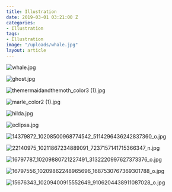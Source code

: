 ```yaml
---
title: Illustration
date: 2019-03-01 03:21:00 Z
categories:
- Illustration
tags:
- Illustration
image: "/uploads/whale.jpg"
layout: article
---
```


![whale.jpg](/uploads/whale.jpg)

![ghost.jpg](/uploads/ghost.jpg)

![themermaidandthemoth_color3 (1).jpg](/uploads/themermaidandthemoth_color3%20(1).jpg)

![marle_color2 (1).jpg](/uploads/marle_color2%20(1).jpg)

![hilda.jpg](/uploads/hilda.jpg)

![eclipsa.jpg](/uploads/eclipsa.jpg)

![14379872_10208500968774542_5114296436242837360_o.jpg](/uploads/14379872_10208500968774542_5114296436242837360_o.jpg)

![22140975_10211867234889091_7237157141715366347_n.jpg](/uploads/22140975_10211867234889091_7237157141715366347_n.jpg)

![16797787_10209880721227491_3132220997627373376_o.jpg](/uploads/16797787_10209880721227491_3132220997627373376_o.jpg)

![16797556_10209862248965696_1687530767369301788_o.jpg](/uploads/16797556_10209862248965696_1687530767369301788_o.jpg)

![15676343_10209400915552649_9106204438911087028_o.jpg](/uploads/15676343_10209400915552649_9106204438911087028_o.jpg)